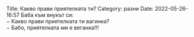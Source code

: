 Title: Какво прави приятелката ти?
Category: разни
Date: 2022-05-26-16:57
Баба към внукът си:  
&minus; Какво прави приятелката ти вагинка?  
&minus; Бабо, приятелката ми е веганка!!!